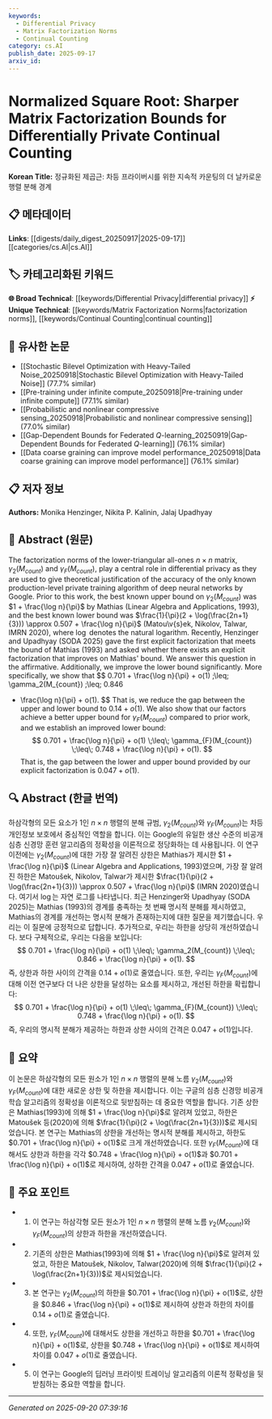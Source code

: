 ```yaml
---
keywords:
  - Differential Privacy
  - Matrix Factorization Norms
  - Continual Counting
category: cs.AI
publish_date: 2025-09-17
arxiv_id:
---
```


<!-- KEYWORD_LINKING_METADATA:
{
  "processed_timestamp": "2025-09-22 22:49:34.570773",
  "vocabulary_version": "1.0",
  "selected_keywords": [
    "Differential Privacy",
    "Matrix Factorization Norms",
    "Continual Counting"
  ],
  "rejected_keywords": [
    "Deep Learning"
  ],
  "similarity_scores": {
    "Differential Privacy": 0.85,
    "Matrix Factorization Norms": 0.78,
    "Continual Counting": 0.72
  },
  "extraction_method": "AI_prompt_based",
  "budget_applied": true
}
-->

# Normalized Square Root: Sharper Matrix Factorization Bounds for Differentially Private Continual Counting

**Korean Title:** 정규화된 제곱근: 차등 프라이버시를 위한 지속적 카운팅의 더 날카로운 행렬 분해 경계

## 📋 메타데이터

**Links**: [[digests/daily_digest_20250917|2025-09-17]]      [[categories/cs.AI|cs.AI]]

## 🏷️ 카테고리화된 키워드
**🌐 Broad Technical**: [[keywords/Differential Privacy|differential privacy]]
**⚡ Unique Technical**: [[keywords/Matrix Factorization Norms|factorization norms]], [[keywords/Continual Counting|continual counting]]

## 🔗 유사한 논문
- [[Stochastic Bilevel Optimization with Heavy-Tailed Noise_20250918|Stochastic Bilevel Optimization with Heavy-Tailed Noise]] (77.7% similar)
- [[Pre-training under infinite compute_20250918|Pre-training under infinite compute]] (77.1% similar)
- [[Probabilistic and nonlinear compressive sensing_20250918|Probabilistic and nonlinear compressive sensing]] (77.0% similar)
- [[Gap-Dependent Bounds for Federated $Q$-learning_20250919|Gap-Dependent Bounds for Federated $Q$-learning]] (76.1% similar)
- [[Data coarse graining can improve model performance_20250918|Data coarse graining can improve model performance]] (76.1% similar)

## 📋 저자 정보

**Authors:** Monika Henzinger, Nikita P. Kalinin, Jalaj Upadhyay

## 📄 Abstract (원문)

The factorization norms of the lower-triangular all-ones $n \times n$ matrix,
$\gamma_2(M_{count})$ and $\gamma_{F}(M_{count})$, play a central role in
differential privacy as they are used to give theoretical justification of the
accuracy of the only known production-level private training algorithm of deep
neural networks by Google. Prior to this work, the best known upper bound on
$\gamma_2(M_{count})$ was $1 + \frac{\log n}{\pi}$ by Mathias (Linear Algebra
and Applications, 1993), and the best known lower bound was $\frac{1}{\pi}(2 +
\log(\frac{2n+1}{3})) \approx 0.507 + \frac{\log n}{\pi}$ (Matou\v{s}ek,
Nikolov, Talwar, IMRN 2020), where $\log$ denotes the natural logarithm.
Recently, Henzinger and Upadhyay (SODA 2025) gave the first explicit
factorization that meets the bound of Mathias (1993) and asked whether there
exists an explicit factorization that improves on Mathias' bound. We answer
this question in the affirmative. Additionally, we improve the lower bound
significantly. More specifically, we show that $$
  0.701 + \frac{\log n}{\pi} + o(1) \;\leq\; \gamma_2(M_{count}) \;\leq\; 0.846
+ \frac{\log n}{\pi} + o(1). $$ That is, we reduce the gap between the upper
and lower bound to $0.14 + o(1)$.
  We also show that our factors achieve a better upper bound for
$\gamma_{F}(M_{count})$ compared to prior work, and we establish an improved
lower bound: $$
  0.701 + \frac{\log n}{\pi} + o(1) \;\leq\; \gamma_{F}(M_{count}) \;\leq\;
0.748 + \frac{\log n}{\pi} + o(1). $$ That is, the gap between the lower and
upper bound provided by our explicit factorization is $0.047 + o(1)$.

## 🔍 Abstract (한글 번역)

하삼각형의 모든 요소가 1인 $n \times n$ 행렬의 분해 규범, $\gamma_2(M_{count})$와 $\gamma_{F}(M_{count})$는 차등 개인정보 보호에서 중심적인 역할을 합니다. 이는 Google의 유일한 생산 수준의 비공개 심층 신경망 훈련 알고리즘의 정확성을 이론적으로 정당화하는 데 사용됩니다. 이 연구 이전에는 $\gamma_2(M_{count})$에 대한 가장 잘 알려진 상한은 Mathias가 제시한 $1 + \frac{\log n}{\pi}$ (Linear Algebra and Applications, 1993)였으며, 가장 잘 알려진 하한은 Matoušek, Nikolov, Talwar가 제시한 $\frac{1}{\pi}(2 + \log(\frac{2n+1}{3})) \approx 0.507 + \frac{\log n}{\pi}$ (IMRN 2020)였습니다. 여기서 $\log$는 자연 로그를 나타냅니다. 최근 Henzinger와 Upadhyay (SODA 2025)는 Mathias (1993)의 경계를 충족하는 첫 번째 명시적 분해를 제시하였고, Mathias의 경계를 개선하는 명시적 분해가 존재하는지에 대한 질문을 제기했습니다. 우리는 이 질문에 긍정적으로 답합니다. 추가적으로, 우리는 하한을 상당히 개선하였습니다. 보다 구체적으로, 우리는 다음을 보입니다: $$ 0.701 + \frac{\log n}{\pi} + o(1) \;\leq\; \gamma_2(M_{count}) \;\leq\; 0.846 + \frac{\log n}{\pi} + o(1). $$ 즉, 상한과 하한 사이의 간격을 $0.14 + o(1)$로 줄였습니다. 또한, 우리는 $\gamma_{F}(M_{count})$에 대해 이전 연구보다 더 나은 상한을 달성하는 요소를 제시하고, 개선된 하한을 확립합니다: $$ 0.701 + \frac{\log n}{\pi} + o(1) \;\leq\; \gamma_{F}(M_{count}) \;\leq\; 0.748 + \frac{\log n}{\pi} + o(1). $$ 즉, 우리의 명시적 분해가 제공하는 하한과 상한 사이의 간격은 $0.047 + o(1)$입니다.

## 📝 요약

이 논문은 하삼각형의 모든 원소가 1인 $n \times n$ 행렬의 분해 노름 $\gamma_2(M_{count})$와 $\gamma_{F}(M_{count})$에 대한 새로운 상한 및 하한을 제시합니다. 이는 구글의 심층 신경망 비공개 학습 알고리즘의 정확성을 이론적으로 뒷받침하는 데 중요한 역할을 합니다. 기존 상한은 Mathias(1993)에 의해 $1 + \frac{\log n}{\pi}$로 알려져 있었고, 하한은 Matoušek 등(2020)에 의해 $\frac{1}{\pi}(2 + \log(\frac{2n+1}{3}))$로 제시되었습니다. 본 연구는 Mathias의 상한을 개선하는 명시적 분해를 제시하고, 하한도 $0.701 + \frac{\log n}{\pi} + o(1)$로 크게 개선하였습니다. 또한 $\gamma_{F}(M_{count})$에 대해서도 상한과 하한을 각각 $0.748 + \frac{\log n}{\pi} + o(1)$과 $0.701 + \frac{\log n}{\pi} + o(1)$로 제시하여, 상하한 간격을 $0.047 + o(1)$로 줄였습니다.

## 🎯 주요 포인트

- 1. 이 연구는 하삼각형 모든 원소가 1인 $n \times n$ 행렬의 분해 노름 $\gamma_2(M_{count})$와 $\gamma_{F}(M_{count})$의 상한과 하한을 개선하였습니다.

- 2. 기존의 상한은 Mathias(1993)에 의해 $1 + \frac{\log n}{\pi}$로 알려져 있었고, 하한은 Matoušek, Nikolov, Talwar(2020)에 의해 $\frac{1}{\pi}(2 + \log(\frac{2n+1}{3}))$로 제시되었습니다.

- 3. 본 연구는 $\gamma_2(M_{count})$의 하한을 $0.701 + \frac{\log n}{\pi} + o(1)$로, 상한을 $0.846 + \frac{\log n}{\pi} + o(1)$로 제시하여 상한과 하한의 차이를 $0.14 + o(1)$로 줄였습니다.

- 4. 또한, $\gamma_{F}(M_{count})$에 대해서도 상한을 개선하고 하한을 $0.701 + \frac{\log n}{\pi} + o(1)$로, 상한을 $0.748 + \frac{\log n}{\pi} + o(1)$로 제시하여 차이를 $0.047 + o(1)$로 줄였습니다.

- 5. 이 연구는 Google의 딥러닝 프라이빗 트레이닝 알고리즘의 이론적 정확성을 뒷받침하는 중요한 역할을 합니다.

---

*Generated on 2025-09-20 07:39:16*